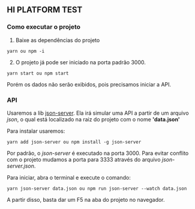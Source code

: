 ## HI PLATFORM TEST

### Como executar o projeto

1. Baixe as dependências do projeto 
```
yarn ou npm -i
```

2. O projeto já pode ser iniciado na porta padrão 3000.
```
yarn start ou npm start
```

Porém os dados não serão exibidos, pois precisamos iniciar a API. 

### API
Usaremos a lib [json-server](https://github.com/typicode/json-server). Ela irá simular uma API a partir de um arquivo _json_, o qual está localizado na raiz do projeto com o nome **'data.json'**

Para instalar usaremos:
```
yarn add json-server ou npm install -g json-server
```

Por padrão, o _json-server_ é executado na porta 3000. Para evitar conflito com o projeto mudamos a porta para 3333 através do arquivo _json-server.json_. 

Para iniciar, abra o terminal e execute o comando:
```
yarn json-server data.json ou npm run json-server --watch data.json
```

A partir disso, basta dar um F5 na aba do projeto no navegador.